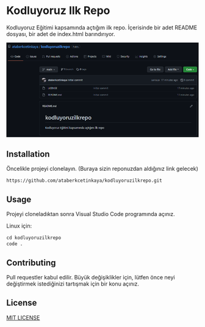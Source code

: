 # Kodluyoruz Ilk Repo
Kodluyoruz Eğitimi kapsamında açtığım ilk repo.
İçerisinde bir adet README dosyası, bir adet de index.html barındırıyor.

![Image](/photos/markdown.png)

## Installation
Öncelikle projeyi clonelayın. (Buraya sizin reponuzdan aldığınız link gelecek)

```
https://github.com/ataberkcetinkaya/kodluyoruzilkrepo.git
```

## Usage
Projeyi cloneladıktan sonra Visual Studio Code programında açınız.

Linux için:

```
cd kodluyoruzilkrepo
code .
```

## Contributing
Pull requestler kabul edilir. Büyük değişiklikler için, lütfen önce neyi değiştirmek istediğinizi tartışmak için bir konu açınız.

## License

[MIT LICENSE](https://choosealicense.com/licenses/mit/)